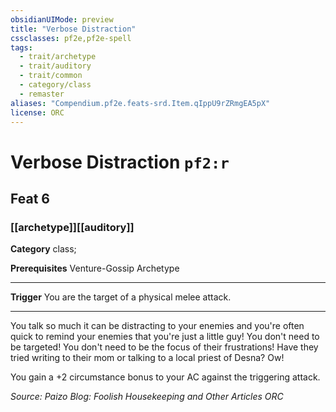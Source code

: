 ```yaml
---
obsidianUIMode: preview
title: "Verbose Distraction"
cssclasses: pf2e,pf2e-spell
tags:
  - trait/archetype
  - trait/auditory
  - trait/common
  - category/class
  - remaster
aliases: "Compendium.pf2e.feats-srd.Item.qIppU9rZRmgEA5pX"
license: ORC
---
```

# Verbose Distraction `pf2:r`
## Feat 6
### [[archetype]][[auditory]]

**Category** class; 



**Prerequisites** Venture-Gossip Archetype
* * *
**Trigger** You are the target of a physical melee attack.

* * *

You talk so much it can be distracting to your enemies and you're often quick to remind your enemies that you're just a little guy! You don't need to be targeted! You don't need to be the focus of their frustrations! Have they tried writing to their mom or talking to a local priest of Desna? Ow!

You gain a +2 circumstance bonus to your AC against the triggering attack.

*Source: Paizo Blog: Foolish Housekeeping and Other Articles*
*ORC*
